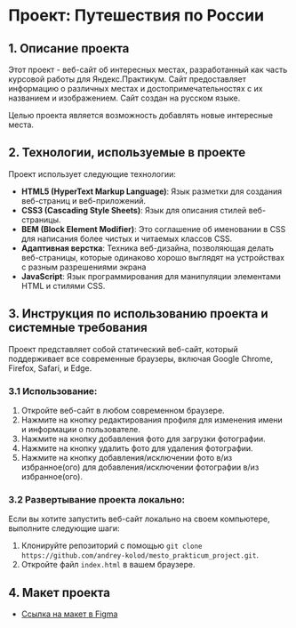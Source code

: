 # Проект: Путешествия по России

## 1. Описание проекта

Этот проект - веб-сайт об интересных местах, разработанный как часть курсовой работы для Яндекс.Практикум. Сайт предоставляет информацию о различных местах и достопримечательностях с их названием и изображением. Сайт создан на русском языке.

Целью проекта является возможность добавлять новые интересные места.

## 2. Технологии, используемые в проекте

Проект использует следующие технологии:

- **HTML5 (HyperText Markup Language)**: Язык разметки для создания веб-страниц и веб-приложений.
- **CSS3 (Cascading Style Sheets)**: Язык для описания стилей веб-страницы.
- **BEM (Block Element Modifier)**: Это соглашение об именовании в CSS для написания более чистых и читаемых классов CSS.
- **Адаптивная верстка**: Техника веб-дизайна, позволяющая делать веб-страницы, которые одинаково хорошо выглядят на устройствах с разным разрешениями экрана
- **JavaScript**: Язык программирования для манипуляции элементами HTML и стилями CSS.

## 3. Инструкция по использованию проекта и системные требования

Проект представляет собой статический веб-сайт, который поддерживает все современные браузеры, включая Google Chrome, Firefox, Safari, и Edge.

### 3.1 Использование:

1. Откройте веб-сайт в любом современном браузере.
2. Нажмите на кнопку редактирования профиля для изменения имени и информации о пользователе.
3. Нажмите на кнопку добавления фото для загрузки фотографии.
4. Нажмите на кнопку удалить фото для удаления фотографии.
5. Нажмите на кнопку добавления/исключении фото в/из избранное(ого) для добавления/исключении фотографии в/из избранное(ого).

### 3.2 Развертывание проекта локально:

Если вы хотите запустить веб-сайт локально на своем компьютере, выполните следующие шаги:

1. Клонируйте репозиторий с помощью `git clone https://github.com/andrey-kolod/mesto_prakticum_project.git`.
2. Откройте файл `index.html` в вашем браузере.

## 4. Макет проекта

- [Ссылка на макет в Figma](https://www.figma.com/design/bjyvbKKJN2naO0ucURl2Z0/JavaScript.-Sprint-5?node-id=0-1&node-type=canvas)
